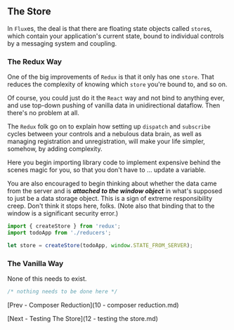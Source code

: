 ## The Store
In `Flux`es, the deal is that there are floating state objects called `store`s,
which contain your application's current state, bound to individual controls by
a messaging system and coupling.

### The Redux Way

One of the big improvements of `Redux` is that it only has one `store`.  That
reduces the complexity of knowing which `store` you're bound to, and so on.

Of course, you could just do it the `React` way and not bind to anything ever,
and use top-down pushing of vanilla data in unidirectional dataflow.  Then
there's no problem at all.

The `Redux` folk go on to explain how setting up `dispatch` and `subscribe`
cycles between your controls and a nebulous data brain, as well as managing
registration and unregistration, will make your life simpler, somehow, by
adding complexity.

Here you begin importing library code to implement expensive behind the scenes
magic for you, so that you don't have to &hellip; update a variable.

You are also encouraged to begin thinking about whether the data came from the
server and is ***attached to the window object*** in what's supposed to just be
a data storage object.  This is a sign of extreme responsibility creep.  Don't
think it stops here, folks.  (Note also that binding that to the window is a
significant security error.)

```javascript
import { createStore } from 'redux';
import todoApp from './reducers';

let store = createStore(todoApp, window.STATE_FROM_SERVER);
```

### The Vanilla Way

None of this needs to exist.

```javascript
/* nothing needs to be done here */
```

[Prev - Composer Reduction](10 - composer reduction.md)

[Next - Testing The Store](12 - testing the store.md)
